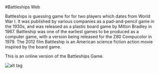 #Battleships Web

Battleships is guessing game for for two players which dates from World War I. It was published by various companies as a pad-and-pencil game in the 1930s, and was released as a plastic board game by Milton Bradley in 1967. Battleship was one of the earliest games to be produced as a computer game, with a version being released for the Z80 Compucolor in 1979. The 2012 film Battleship is an American science fiction action movie inspired by the board game.

This is an online version of the Battleships Game. 

![alt tag](http://www.hasbro.de/battleship/images/web_37083Battleship.jpg)
